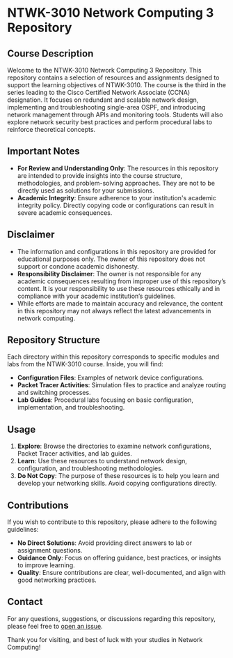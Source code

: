 # NTWK-3010 Network Computing 3 Repository

## Course Description
Welcome to the NTWK-3010 Network Computing 3 Repository. This repository contains a selection of resources and assignments designed to support the learning objectives of NTWK-3010. The course is the third in the series leading to the Cisco Certified Network Associate (CCNA) designation. It focuses on redundant and scalable network design, implementing and troubleshooting single-area OSPF, and introducing network management through APIs and monitoring tools. Students will also explore network security best practices and perform procedural labs to reinforce theoretical concepts.

## Important Notes
- **For Review and Understanding Only**: The resources in this repository are intended to provide insights into the course structure, methodologies, and problem-solving approaches. They are not to be directly used as solutions for your submissions.
- **Academic Integrity**: Ensure adherence to your institution's academic integrity policy. Directly copying code or configurations can result in severe academic consequences.

## Disclaimer
- The information and configurations in this repository are provided for educational purposes only. The owner of this repository does not support or condone academic dishonesty.
- **Responsibility Disclaimer**: The owner is not responsible for any academic consequences resulting from improper use of this repository’s content. It is your responsibility to use these resources ethically and in compliance with your academic institution’s guidelines.
- While efforts are made to maintain accuracy and relevance, the content in this repository may not always reflect the latest advancements in network computing.

## Repository Structure
Each directory within this repository corresponds to specific modules and labs from the NTWK-3010 course. Inside, you will find:
- **Configuration Files**: Examples of network device configurations.
- **Packet Tracer Activities**: Simulation files to practice and analyze routing and switching processes.
- **Lab Guides**: Procedural labs focusing on basic configuration, implementation, and troubleshooting.

## Usage
1. **Explore**: Browse the directories to examine network configurations, Packet Tracer activities, and lab guides.
2. **Learn**: Use these resources to understand network design, configuration, and troubleshooting methodologies.
3. **Do Not Copy**: The purpose of these resources is to help you learn and develop your networking skills. Avoid copying configurations directly.

## Contributions
If you wish to contribute to this repository, please adhere to the following guidelines:
- **No Direct Solutions**: Avoid providing direct answers to lab or assignment questions.
- **Guidance Only**: Focus on offering guidance, best practices, or insights to improve learning.
- **Quality**: Ensure contributions are clear, well-documented, and align with good networking practices.

## Contact
For any questions, suggestions, or discussions regarding this repository, please feel free to [open an issue](link-to-your-repository-issues-section).

Thank you for visiting, and best of luck with your studies in Network Computing!

